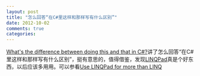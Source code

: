 ```yaml
---
layout: post
title: "怎么回答“在C#里这样和那样写有什么区别”"
date: 2012-10-02
comments: true
categories: 
---
```

<a href="http://blog.filipekberg.se/2012/09/24/whats-the-difference-between-doing-this-and-that-in-c/">What's the difference between doing this and that in C#?</a>讲了怎么回答“在C#里这样和那样写有什么区别”，挺有意思的，值得借鉴，发现<a href="http://www.linqpad.net/">LINQPad</a>真是个好东西，以后应该多用用。可以参看<a href="http://blog.filipekberg.se/2012/09/17/use-linqpad-for-more-than-linq/">Use LINQPad for more than LINQ</a><br /><blockquote></blockquote>